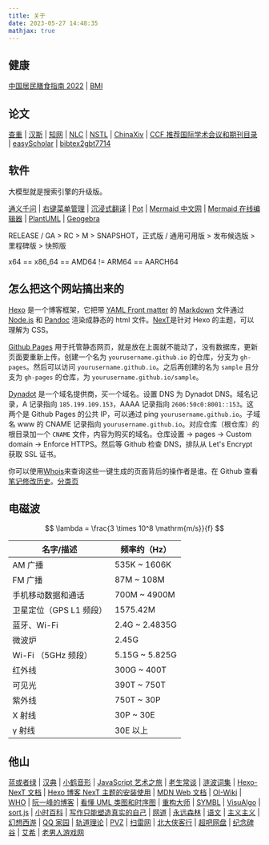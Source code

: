 ```yaml
---
title: 关于
date: 2023-05-27 14:48:35
mathjax: true
---
```


## 健康

[中国居民膳食指南 2022](http://dg.cnsoc.org/article/04/x8zaxCk7QQ2wXw9UnNXJ_A.html)
| [BMI](https://cn.onlinebmicalculator.com/)

## 论文

[查重](https://chachongwang.wf.paper880.com/)
| [汉斯](https://www.hanspub.org/)
| [知网](https://www.cnki.net/)
| [NLC](https://www.nlc.cn/web/index.shtml)
| [NSTL](https://www.nstl.gov.cn/)
| [ChinaXiv](https://www.chinaxiv.org/home.htm)
| [CCF 推荐国际学术会议和期刊目录](https://www.ccf.org.cn/Academic_Evaluation/By_category/)
| [easyScholar](https://www.easyscholar.cc/)
| [bibtex2gbt7714](https://github.com/FDscend/bibtex2gbt7714)

## 软件

大模型就是搜索引擎的升级版。

[通义千问](https://tongyi.aliyun.com/qianwen/)
| [右键菜单管理](https://github.com/BluePointLilac/ContextMenuManager)
| [沉浸式翻译](https://immersivetranslate.com/docs/)
| [Pot](https://github.com/pot-app/pot-desktop)
| [Mermaid 中文网](https://mermaid.nodejs.cn/)
| [Mermaid 在线编辑器](https://www.min2k.com/intro/online-mermaid.html)
| [PlantUML](https://www.plantuml.com/)
| [Geogebra](https://www.geogebra.org/calculator)

RELEASE / GA > RC > M > SNAPSHOT，正式版 / 通用可用版 > 发布候选版 > 里程碑版 > 快照版

x64 == x86_64 == AMD64 != ARM64 == AARCH64

## 怎么把这个网站搞出来的

[Hexo](https://hexo.io/zh-cn/docs/) 是一个博客框架，它把带 [YAML Front matter](https://jekyllrb.com/docs/front-matter/) 的 [Markdown](https://markdown.com.cn/) 文件通过 [Node.js](https://nodejs.org) 和 [Pandoc](https://pandoc.org/) 渲染成静态的 html 文件。[NexT](https://theme-next.js.org/)是针对 Hexo 的主题，可以理解为 CSS。

[Github Pages](https://docs.github.com/zh/pages/getting-started-with-github-pages) 用于托管静态网页，就是放在上面就不能动了，没有数据库，更新页面要重新上传。创建一个名为 `yourusername.github.io` 的仓库，分支为 `gh-pages`。然后可以访问 `yourusername.github.io`。之后再创建的名为 `sample` 且分支为 `gh-pages` 的仓库，为 `yourusername.github.io/sample`。

[Dynadot](https://www.dynadot.com/) 是一个域名提供商，买一个域名。设置 DNS 为 Dynadot DNS。域名记录，A 记录指向 `185.199.109.153`，AAAA 记录指向 `2606:50c0:8001::153`。这两个是 Github Pages 的公共 IP，可以通过 ping `yourusername.github.io`。子域名 www 的 CNAME 记录指向 `yourusername.github.io`。对应仓库（根仓库）的根目录加一个 `CNAME` 文件，内容为购买的域名。仓库设置 -> pages -> Custom domain -> Enforce HTTPS。然后等 Github 检查 DNS，排队从 Let's Encrypt 获取 SSL 证书。

你可以使用[Whois](https://www.whois.com/whois)来查询这些一键生成的页面背后的操作者是谁。在 Github 查看[笔记修改历史](https://github.com/ruofancooh/blog-source/commits/main)。[分类页](/blog/categories)

## 电磁波

$$
\lambda = \frac{3 \times 10^8 \mathrm{m/s}}{f}
$$

| 名字/描述               | 频率约（Hz）   |
| ----------------------- | -------------- |
| AM 广播                 | 535K ~ 1606K   |
| FM 广播                 | 87M ~ 108M     |
| 手机移动数据和通话      | 700M ~ 4900M   |
| 卫星定位（GPS L1 频段） | 1575.42M       |
| 蓝牙、Wi-Fi             | 2.4G ~ 2.4835G |
| 微波炉                  | 2.45G          |
| Wi-Fi （5GHz 频段）     | 5.15G ~ 5.825G |
| 红外线                  | 300G ~ 400T    |
| 可见光                  | 390T ~ 750T    |
| 紫外线                  | 750T ~ 30P     |
| X 射线                  | 30P ~ 30E      |
| γ 射线                  | 30E 以上       |

## 他山

[蓝或者绿](https://ismy.blue)
| [汉典](https://www.zdic.net/)
| [小鹤音形](https://flypy.cc/)
| [JavaScript 艺术之旅](https://github.com/tanpero/JavaScript-Art-Tour)
| [老生常谈](https://Laosheng.top/)
| [涟波词集](https://kevinz.cn/lyricbook/?a=Kevinz)
| [Hexo-NexT 文档](https://hexo-next.readthedocs.io/zh_CN/latest/)
| [Hexo 博客 NexT 主题的安装使用](http://home.ustc.edu.cn/~liujunyan/blog/hexo-next-theme-config/)
| [MDN Web 文档](https://developer.mozilla.org/zh-CN/docs/Web)
| [OI-Wiki](https://oi-wiki.org/)
| [WHO](https://www.who.int/zh/news-room/fact-sheets/detail/mental-disorders)
| [阮一峰的博客](https://www.ruanyifeng.com/blog/)
| [看懂 UML 类图和时序图](https://design-patterns.readthedocs.io/zh-cn/latest/read_uml.html)
| [重构大师](https://refactoringguru.cn/)
| [SYMBL](https://symbl.cc/cn/)
| [VisuAlgo](https://visualgo.net/zh/)
| [sort.js](https://github.com/zhaosaisai/sort.js)
| [小时百科](https://wuli.wiki/online/index.html)
| [写作只能塑造真实的自己](https://github.com/Macin20/why-we-write)
| [网道](https://wangdoc.com/)
| [永远森林](https://永远森林.com/)
| [语文](http://www.dzkbw.com/books/rjb/yuwen/xs1s_2016/)
| [主义主义](https://www.processon.com/view/link/6081a821e401fd45d70436af)
| [幻想西游](https://github.com/zither/xiyou)
| [QQ 家园](https://3gqqjy.com/)
| [轨道理论](https://tieba.baidu.com/p/7991674588)
| [PVZ](http://www.lonelystar.org/download.htm)
| [扫雷网](http://saolei.wang)
| [北大侠客行](https://pkuxkx.net/)
| [超吧网盘](http://opengl106.ysepan.com/)
| [纪念碑谷](https://www.taptap.cn/app/18356)
| [艾希](https://www.taptap.cn/app/11190)
| [老男人游戏网](https://www.oldmantvg.net/)
